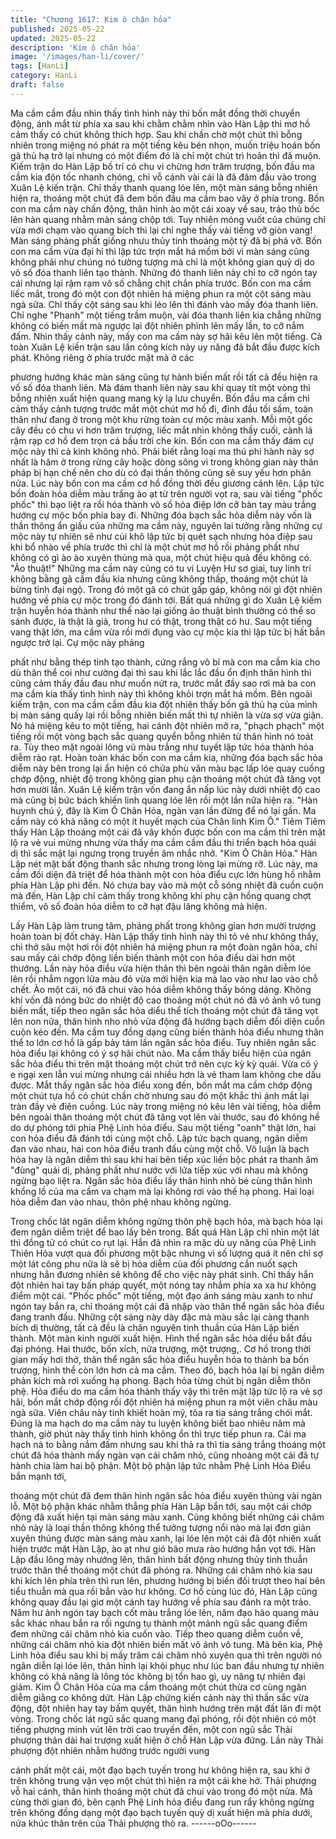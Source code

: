 ```yaml
---
title: "Chương 1617: Kim ô chân hỏa"
published: 2025-05-22
updated: 2025-05-22
description: 'Kim ô chân hỏa'
image: '/images/han-li/cover/'
tags: [HanLi]
category: HanLi
draft: false
---
```


Ma cầm cầm đầu nhìn thấy tình hình này thì bốn mắt đồng thời
chuyển động, ánh mắt từ phía xa sau khi chằm chằm nhìn vào
Hàn Lập thì mơ hồ cảm thấy có chút không thích hợp. Sau khi
chần chờ một chút thì bỗng nhiên trong miệng nó phát ra một
tiếng kêu bén nhọn, muốn triệu hoán bốn gã thủ hạ trở lại nhưng
có một điểm đó là chỉ một chút trì hoãn thì đã muộn.
Kiếm trận do Hàn Lập bố trí có chu vi chừng hơn trăm trượng,
bốn đầu ma cầm kia độn tốc nhanh chóng, chỉ vỗ cánh vài cái là
đã đâm đầu vào trong Xuân Lệ kiến trận. Chỉ thấy thanh quang
lóe lên, một màn sáng bỗng nhiên hiện ra, thoáng một chút đã
đem bốn đầu ma cầm bao vây ở phía trong. Bốn con ma cầm này
chấn động, thân hình ào một cái xoay về sau, trảo thủ bốc lên hàn
quang nhằm màn sáng chộp tới.
Tuy nhiên móng vuốt của chúng chỉ vừa mới chạm vào quang
bích thì lại chỉ nghe thấy vài tiếng vỡ giòn vang! Màn sáng phảng
phất giống nhưu thủy tinh thoáng một tý đã bị phá vỡ. Bốn con
ma cầm vừa đại hỉ thì lập tức trợn mắt há mồm bởi vì màn sáng
cũng không phải như chúng nó tưởng tượng mà chỉ là một không
gian quỷ dị do vô số đóa thanh liên tạo thành. Những đó thanh
liên này chỉ to cỡ ngón tay cái nhưng lại rậm rạm vô số chằng chịt
chắn phía trước.
Bốn con ma cầm liếc mắt, trong đó một con đột nhiên há miệng
phun ra một cột sáng màu ngà sữa. Chỉ thấy cột sáng sau khi léo
lên thì đánh vào mấy đóa thanh liên. Chỉ nghe "Phanh" một tiếng
trầm muộn, vài đóa thanh liên kia chẳng những không có biến mất
mà ngược lại đột nhiên phình lên mấy lần, to cỡ nắm đấm. Nhìn
thấy cảnh này, mấy con ma cầm này sợ hãi kêu lên một tiếng.
Cả toàn Xuân Lệ kiến trận sau lần công kích này uy năng đã bắt
đầu được kích phát. Không riêng ở phía trước mặt mà ở các

phương hướng khác màn sáng cũng tự hành biến mất rồi tất cả
đều hiện ra vố số đóa thanh liên. Mà đám thanh liên này sau khi
quay tít một vòng thì bỗng nhiên xuất hiện quang mang kỳ lạ lưu
chuyển.
Bốn đầu ma cầm chỉ cảm thấy cảnh tượng trước mắt một chút
mơ hồ đi, đỉnh đầu tối sầm, toàn thân như đang ở trong một khu
rừng toàn cự mộc màu xanh. Mỗi một gốc cây đều có chu vi hơn
trăm trượng, liếc mắt nhìn không thấy cuối, cành lá rậm rạp cơ hồ
đem trọn cả bầu trời che kín. Bốn con ma cầm thấy đám cự mộc
này thì cả kinh không nhỏ.
Phải biết rằng loại ma thú phi hành này sợ nhất là hãm ở trong
rừng cây hoặc dòng sông vì trong không gian này thân pháp bị
hạn chế nên cho dù có đại thần thông cũng sẽ suy yếu hơn phân
nửa. Lúc này bốn con ma cầm cơ hồ đồng thời đều giương cánh
lên. Lập tức bốn đoàn hỏa diễm màu trắng ào ạt từ trên người vọt
ra, sau vài tiếng "phốc phốc" thì bạo liệt ra rồi hóa thành vô số
hỏa điệp lớn cỡ bàn tay màu trắng hướng cự mộc bốn phía bay
đi.
Những đóa bạch sắc hỏa diễm này vốn là thần thông ẩn giấu của
những ma cầm này, nguyên lai tưởng rằng những cự mộc này tự
nhiên sẽ như củi khô lập tức bị quét sạch nhưng hỏa điệp sau khi
bổ nhào về phía trước thì chỉ là một chút mơ hồ rồi phảng phất
như không có gì ào ào xuyên thủng mà qua, một chút hiệu quả
đều không có.
"Ảo thuật!"
Những ma cầm này cũng có tu vi Luyện Hư sơ giai, tuy linh trí
không bằng gã cầm đầu kia nhưng cũng không thấp, thoáng một
chút là bừng tỉnh đại ngộ. Trong đó một gã có chút gấp gáp,
không nói gì đột nhiên hướng về phía cự mộc trong đó đánh tới.
Bất quá những gì do Xuân Lệ kiếm trận huyễn hóa thành như thế
nào lại giống ảo thuật bình thường có thể so sánh được, là thật là
giả, trong hư có thật, trong thật có hư.
Sau một tiếng vang thật lớn, ma cầm vừa rồi mới đụng vào cự
mộc kia thì lập tức bị hất bắn ngược trở lại. Cự mộc này phảng

phất như bằng thép tinh tạo thành, cứng rắng vô bỉ mà con ma
cầm kia cho dù thân thể coi như cường đại thì sau khi lắc lắc đầu
ổn định thân hình thì cũng cảm thấy đầu đau như muốn nứt ra,
trước mắt đầy sao rơi mà ba con ma cầm kia thấy tình hình này
thì không khỏi trợn mắt há mồm.
Bên ngoài kiếm trận, con ma cầm cầm đầu kia đột nhiên thấy bốn
gã thủ hạ của mình bị màn sáng quấy lại rồi bỗng nhiên biến mất
thì tự nhiên là vừa sợ vừa giận. Nó há miệng kêu to một tiếng, hai
cánh đột nhiên mở ra, "phạch phạch" một tiếng rồi một vòng bạch
sắc quang quyển bỗng nhiên từ thân hình nó toát ra. Tùy theo
mặt ngoài lông vũ màu trắng như tuyết lập tức hóa thành hỏa
diễm rào rạt.
Hoàn toàn khác bốn con ma cầm kia, những đóa bạch sắc hỏa
diễm này bên trong lại ẩn hiện có chứa phù văn màu bạc lấp lóe
quay cuồng chớp động, nhiệt độ trong không gian phụ cận thoáng
một chút đã tăng vọt hơn mười lần.
Xuân Lệ kiếm trận vốn đang ẩn nấp lúc này dưới nhiệt độ cao mà
cũng bị bức bách khiến linh quang lóe lên rồi một lần nữa hiện ra.
"Hàn huynh chú ý, đây là Kim Ô Chân Hỏa, ngàn vạn lần đừng để
nó lại gần. Ma cầm này có khả năng có một ít huyết mạch của
Chân linh Kim Ô."
Tiêm Tiêm thấy Hàn Lập thoáng một cái đã vây khốn được bốn
con ma cầm thì trên mặt lộ ra vẻ vui mừng nhưng vừa thấy ma
cầm cầm đầu thi triển bạch hỏa quái dị thì sắc mặt lại ngưng trọng
truyền âm nhắc nhở.
"Kim Ô Chân Hỏa."
Hàn Lập nét mặt bất động thanh sắc nhưng trong lòng lại mừng
rỡ. Lúc này, ma cầm đối diện đã triệt để hóa thành một con hỏa
điểu cực lớn hùng hồ nhằm phía Hàn Lập phi đến.
Nó chưa bay vào mà một cỗ sóng nhiệt đã cuồn cuộn mà đến,
Hàn Lập chỉ cảm thấy trong không khí phụ cận hồng quang chợt
thiểm, vô số đoàn hỏa diễm to cỡ hạt đậu lăng không mà hiện.

Lấy Hàn Lập làm trung tâm, phảng phất trong không gian hơn
mười trượng hoàn toàn bị đốt cháy. Hàn Lập thấy tình hình này
thì tỏ vẻ như không thấy, chỉ thở sâu một hơi rồi đột nhiên há
miệng phun ra một đoàn ngân hỏa, chỉ sau mấy cái chớp động
liền biến thành một con hỏa điểu dài hơn một thướng.
Lần này hỏa điểu vừa hiện thân thì bên ngoài thân ngân diễm lóe
lên rồi nhắm ngọn lửa màu đỏ vừa mới hiện kia mà lao vào như
lao vào chỗ chết. Ào một cái, nó đã chui vào hỏa diễm không thấy
bóng dáng.
Không khí vốn đã nóng bức do nhiệt độ cao thoáng một chút nó
đã vô ảnh vô tung biến mất, tiếp theo ngân sắc hỏa diểu thể tích
thoáng một chút đã tăng vọt lên non nửa, thân hình nho nhỏ vừa
động đã hướng bạch diễm đối diện cuồn cuộn kéo đến.
Ma cầm tuy đồng dạng cũng biến thành hỏa điểu nhưng thân thể
to lớn cơ hồ là gấp bảy tám lần ngân sắc hỏa điểu. Tuy nhiên
ngân sắc hỏa điểu lại không có ý sợ hãi chút nào. Ma cầm thấy
biểu hiện của ngân sắc hỏa điểu thì trên mặt thoáng một chút trở
nên cực kỳ kỳ quái. Vừa có ý e ngại xen lẫn vui mừng nhưng cái
nhiều hơn là vẻ tham lam không che dấu được.
Mắt thấy ngân sắc hỏa điểu xong đến, bốn mắt ma cầm chớp
động một chút tựa hồ có chút chần chờ nhưng sau đó một khắc
thì ánh mắt lại tràn đầy vẻ điên cuồng. Lúc này trong miệng nó
kêu lên vài tiếng, hỏa diễm bên ngoài thân thoáng một chút đã
tăng vọt lên vài thước, sau đó không hề do dự phóng tới phia Phệ
Linh hỏa điểu.
Sau một tiếng "oanh" thật lớn, hai con hỏa điểu đã đánh tới cùng
một chỗ. Lập tức bạch quang, ngân diễm đan vào nhau, hai con
hỏa điểu tranh đấu cùng một chỗ. Vô luận là bạch hỏa hay là
ngân diễm thì sau khi hai bên tiếp xúc liền bộc phát ra thanh âm
"đùng" quái dị, phảng phất như nước với lửa tiếp xúc với nhau mà
không ngừng bạo liệt ra. Ngân sắc hỏa điểu lấy thân hình nhỏ bé
cùng thân hình khổng lồ của ma cầm va chạm mà lại không rơi
vào thế hạ phong.
Hai loại hỏa diễm đan vào nhau, thôn phệ nhau không ngừng.

Trong chốc lát ngân diễm không ngừng thôn phệ bạch hỏa, mà
bạch hỏa lại đem ngân diễm triệt để bao lấy bên trong. Bất quá
Hàn Lập chỉ nhìn một lát thì đồng tử có chút co rụt lại.
Hắn đã nhìn ra mặc dù uy năng của Phệ Linh Thiên Hỏa vượt qua
đối phương một bậc nhưng vì số lượng quá ít nên chỉ sợ một lát
công phu nữa là sẽ bị hỏa diễm của đối phương cắn nuốt sạch
nhưng hắn đương nhiên sẽ không để cho việc này phát sinh.
Chỉ thấy hắn đột nhiên hai tay bấn pháp quyết, một nóng tay
nhắm phía xa xa hư không điểm một cái. "Phốc phốc" một tiếng,
một đạo ánh sáng màu xanh to như ngón tay bắn ra, chỉ thoáng
một cái đã nhập vào thân thể ngân sắc hỏa điểu đang tranh đấu.
Những cột sáng này dày đặc mà màu sắc lại càng thanh bích dị
thường, tất cả đều là chân nguyên tinh thuần của Hàn Lập biến
thành.
Một màn kinh người xuất hiện.
Hình thể ngân sắc hỏa diểu bắt đầu đại phóng. Hai thước, bốn
xích, nửa trượng, một trượng,.
Cơ hồ trong thời gian mấy hơi thở, thân thể ngân sắc hỏa điểu
huyễn hóa to thành ba bốn trượng, hình thể còn lớn hơn cả ma
cầm. Theo đó, bạch hỏa lại bị ngân diễm phản kích mà rơi xuống
hạ phong. Bạch hỏa từng chút bị ngân diễm thôn phệ.
Hỏa điểu do ma cầm hóa thành thấy vậy thì trên mặt lập tức lộ ra
vẻ sợ hãi, bốn mắt chớp động rồi đột nhiên há miệng phun ra một
viên châu màu ngà sữa. Viên châu này tinh khiết hoàn mỹ, tỏa ra
tia sáng trắng chói mắt. Đúng là ma hạch do ma cầm này tu luyện
không biết bao nhiêu năm mà thành, giờ phút này thấy tình hình
không ổn thì trực tiếp phun ra.
Cái ma hạch nà to bằng nắm đấm nhưng sau khi thả ra thì tia
sáng trắng thoáng một chút đã hóa thành mấy ngàn vạn cái châm
nhỏ, cũng nhoáng một cái đã tự hành chia làm hai bộ phận.
Một bộ phận lập tức nhằm Phệ Linh Hỏa Điểu bắn mạnh tới,

thoáng một chút đã đem thân hình ngân sắc hỏa điểu xuyên
thủng vài ngàn lỗ. Một bộ phận khác nhằm thẳng phía Hàn Lập
bắn tới, sau một cái chớp động đã xuất hiện tại màn sáng màu
xanh.
Cũng không biết những cái châm nhỏ này là loại thần thông
không thể tưởng tượng nổi nào mà lại đơn giản xuyên thủng
được màn sáng màu xanh, lại lóe lên một cái đã đột nhiên xuất
hiện trước mặt Hàn Lập, ào ạt như gió bão mưa rào hướng hắn
vọt tới.
Hàn Lập đầu lông mày nhướng lên, thân hình bất động nhưng
thủy tinh thuẫn trước thân thể thoáng một chút đã phóng ra.
Những cái châm nhỏ kia sau khi kích lên phía trên thì run lên,
phương hướng bị biến đối trượt theo hai bên tiểu thuẫn mà qua
rồi bắn vào hư không. Cơ hồ cùng lúc đó, Hàn Lập cũng không
quay đầu lại giơ một cánh tay hướng về phía sau đánh ra một
trảo.
Năm hư ảnh ngón tay bạch cốt màu trắng lóe lên, năm đạo hào
quang màu sắc khác nhau bắn ra rồi ngưng tụ thành một mảnh
ngũ sắc quang điểm đem những cái châm nhỏ kia cuốn vào. Tiếp
theo quang diễm cuốn về, những cái châm nhỏ kia đột nhiên biến
mất vô ảnh vô tung.
Mà bên kia, Phệ Linh hỏa điểu sau khi bị mấy trăm cái châm nhỏ
xuyên qua thì trên người nó ngân diễn lại lóe lên, thân hình lại
khôi phục như lúc ban đầu nhưng tự nhiên không có khả năng là
lông tóc không bị tổn hao gì, uy năng tự nhiên đại giảm. Kim Ô
Chân Hỏa cùa ma cầm thoáng một chút thừa cơ cùng ngân diễm
giằng co không dứt.
Hàn Lập chứng kiến cảnh này thì thần sắc vừa động, đột nhiên
hay tay bấm quyết, thân hình hướng trên mặt đất lăn đi một vòng.
Trong chốc lát ngũ sắc quang mang đại phóng, rồi đột nhiên có
một tiếng phượng minh vút lên trời cao truyền đến, một con ngũ
sắc Thải phượng thân dài hai trượng xuất hiện ở chỗ Hàn Lập
vừa đứng.
Lần này Thải phượng đột nhiên nhằm hướng trước người vung

cánh phất một cái, một đạo bạch tuyến trong hư không hiện ra,
sau khi ở trên không trung vặn vẹo một chút thì hiện ra một cái
khe hở. Thải phượng vỗ hai cánh, thân hình thoáng một chút đã
chui vào trong đó một nửa. Mà cùng thời gian đó, bên cạnh Phệ
Linh hỏa điểu đang run rẩy không ngừng trên không đồng dạng
một đạo bạch tuyến quỷ dị xuất hiện mà phía dưới, nửa khúc thân
trên của Thải phượng thò ra.
------oOo------

